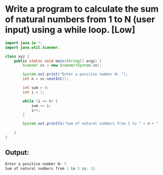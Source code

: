 # Write a program to calculate the sum of natural numbers from 1 to N (user input) using a while loop. [Low]

```java
import java.io.*;
import java.util.Scanner;

class xyz {
    public static void main(String[] args) {
        Scanner sc = new Scanner(System.in);

        System.out.print("Enter a positive number N: ");
        int n = sc.nextInt();

        int sum = 0;
        int i = 1;

        while (i <= n) {
            sum += i;
            i++;
        }

        System.out.println("Sum of natural numbers from 1 to " + n + " is: " + sum);
        
    }
}
```
## Output:
```java
Enter a positive number N: 5
Sum of natural numbers from 1 to 5 is: 15
```
